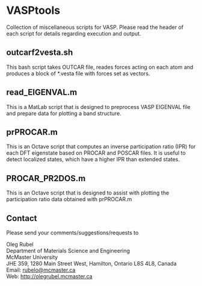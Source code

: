 # VASPtools
Collection of miscellaneous scripts for VASP. Please read the header of each script for details regarding execution and output.

## outcarf2vesta.sh
This bash script takes OUTCAR file, reades forces acting on each atom and produces a block of *.vesta file with forces set as vectors.

## read_EIGENVAL.m
This is a MatLab script that is designed to preprocess VASP EIGENVAL file and prepare data for plotting a band structure.

## prPROCAR.m
This is an Octave script that computes an inverse participation ratio (IPR) for each DFT eigenstate based on PROCAR and POSCAR files. It is useful to detect localized states, which have a higher IPR than extended states.

## PROCAR_PR2DOS.m
This is an Octave script that is designed to assist with plotting the participation ratio data obtained with prPROCAR.m

## Contact
Please send your comments/suggestions/requests to

Oleg Rubel  
Department of Materials Science and Engineering  
McMaster University  
JHE 359, 1280 Main Street West, Hamilton, Ontario L8S 4L8, Canada  
Email: rubelo@mcmaster.ca  
Web: http://olegrubel.mcmaster.ca
